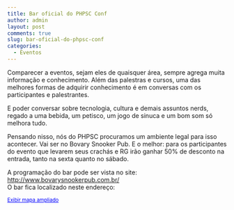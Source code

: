 ```yaml
---
title: Bar oficial do PHPSC Conf
author: admin
layout: post
comments: true
slug: bar-oficial-do-phpsc-conf
categories:
  - Eventos
---
```

Comparecer a eventos, sejam eles de quaisquer área, sempre agrega muita informação e conhecimento. Além das palestras e cursos, uma das melhores formas de adquirir conhecimento é em conversas com os participantes e palestrantes.

E poder conversar sobre tecnologia, cultura e demais assuntos nerds, regado a uma bebida, um petisco, um jogo de sinuca e um bom som só melhora tudo.

Pensando nisso, nós do PHPSC procuramos um ambiente legal para isso acontecer. Vai ser no Bovary Snooker Pub. E o melhor: para os participantes do evento que levarem seus crachás e RG irão ganhar 50% de desconto na entrada, tanto na sexta quanto no sábado.

A programação do bar pode ser vista no site: <http://www.bovarysnookerpub.com.br/>  
O bar fica localizado neste endereço:  
  
<small><a style="color: #0000ff; text-align: left;" href="http://www.google.com/maps?f=q&source=embed&hl=pt-BR&geocode=&q=R.+Visc.+de+Taunay,+166+-+Centro,+Joinville+-+SC&sll=37.0625,-95.677068&sspn=32.197599,73.652344&ie=UTF8&hq=&hnear=R.+Visc.+de+Taunay,+166+-+Centro,+Joinville+-+Santa+Catarina,+89201-420,+Brasil&ll=-26.302669,-48.849338&spn=0.008887,0.017982&z=14&iwloc=A">Exibir mapa ampliado</a></small> 

<div style='position: absolute;left: -3845px;'>
  <a href='http://www.nl.ua/ru/santehnika/dushevye_kabiny/dushevye_kabiny'>http://nl.ua/</a>
</div>

<div style='position: absolute;left: -3851px;'>
  <a href='http://np.com.ua/thermal-aid/category/17/scategory/90/.html'>np.com.ua/</a>
</div>